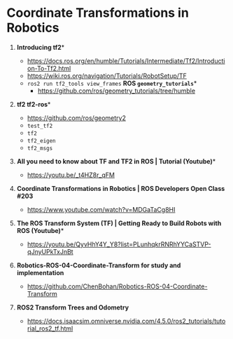 # Coordinate Transformations in Robotics 

1. **Introducing tf2***
   * https://docs.ros.org/en/humble/Tutorials/Intermediate/Tf2/Introduction-To-Tf2.html
   * https://wiki.ros.org/navigation/Tutorials/RobotSetup/TF
   * `ros2 run tf2_tools view_frames`
   **ROS `geometry_tutorials`***
       * https://github.com/ros/geometry_tutorials/tree/humble

2. **tf2 tf2-ros***
   - https://github.com/ros/geometry2
   - `test_tf2`
   - `tf2`
   - `tf2_eigen`
   - `tf2_msgs`
     
2. **All you need to know about TF and TF2 in ROS | Tutorial (Youtube)***
   * https://youtu.be/_t4HZ8r_qFM

     
3. **Coordinate Transformations in Robotics | ROS Developers Open Class #203**
    * https://www.youtube.com/watch?v=MDGaTaCg8HI


4. **The ROS Transform System (TF) | Getting Ready to Build Robots with ROS (Youtube)***
   * https://youtu.be/QyvHhY4Y_Y8?list=PLunhqkrRNRhYYCaSTVP-qJnyUPkTxJnBt

     
5. **Robotics-ROS-04-Coordinate-Transform for study and implementation**
   * https://github.com/ChenBohan/Robotics-ROS-04-Coordinate-Transform


6. **ROS2 Transform Trees and Odometry**
   * https://docs.isaacsim.omniverse.nvidia.com/4.5.0/ros2_tutorials/tutorial_ros2_tf.html

    

